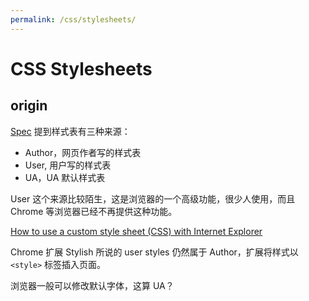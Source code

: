 ```yaml
---
permalink: /css/stylesheets/
---
```


# CSS Stylesheets

## origin

[Spec](https://ynotes.github.io/css2/cascade.html#cascade) 提到样式表有三种来源：

- Author，网页作者写的样式表
- User, 用户写的样式表
- UA，UA 默认样式表

User 这个来源比较陌生，这是浏览器的一个高级功能，很少人使用，而且 Chrome 等浏览器已经不再提供这种功能。

[How to use a custom style sheet (CSS) with Internet Explorer](https://www.itsupportguides.com/knowledge-base/computer-accessibility/how-to-use-a-custom-style-sheet-css-with-internet-explorer/)

Chrome 扩展 Stylish 所说的 user styles 仍然属于 Author，扩展将样式以 `<style>` 标签插入页面。

浏览器一般可以修改默认字体，这算 UA？
